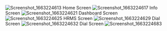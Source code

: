 ![Screenshot_1663224613](https://user-images.githubusercontent.com/88947135/190334784-e6e9ff62-6ec0-404a-901b-4b8b1e9a771a.png)
Home Screen
![Screenshot_1663224617](https://user-images.githubusercontent.com/88947135/190334795-588c01e3-4449-4ba1-8c21-51629083861f.png)
 Info Screen
![Screenshot_1663224621](https://user-images.githubusercontent.com/88947135/190334808-6c291fa5-ddb2-4cba-be5b-918b208087c6.png)
Dashboard Screen
![Screenshot_1663224625](https://user-images.githubusercontent.com/88947135/190334814-233f5950-c29c-450f-9891-0d2ec2cb47c9.png)
HRMS Screen
![Screenshot_1663224629](https://user-images.githubusercontent.com/88947135/190334833-105288a5-13a1-4f26-a6d0-f6db0b6e4af7.png)
Dial Screen
![Screenshot_1663224632](https://user-images.githubusercontent.com/88947135/190334839-ffd85753-7966-4282-9979-6c2863129e54.png)
Dial Screen
![Screenshot_1663224683](https://user-images.githubusercontent.com/88947135/190334846-700f2a7a-17e7-4da4-a17f-f022dc2915f9.png)
